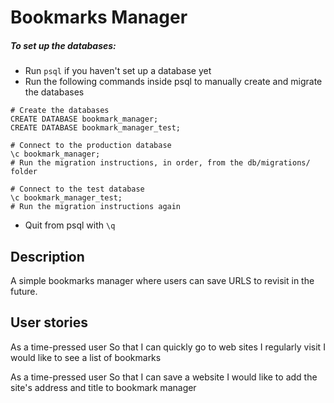 # Bookmarks Manager

##### To set up the databases:

- Run `psql` if you haven't set up a database yet
- Run the following commands inside psql to manually create and migrate the databases

```
# Create the databases
CREATE DATABASE bookmark_manager;
CREATE DATABASE bookmark_manager_test;

# Connect to the production database
\c bookmark_manager;
# Run the migration instructions, in order, from the db/migrations/ folder

# Connect to the test database
\c bookmark_manager_test;
# Run the migration instructions again
```

- Quit from psql with `\q`

## Description

A simple bookmarks manager where users can save URLS to revisit in the future.

## User stories

As a time-pressed user
So that I can quickly go to web sites I regularly visit
I would like to see a list of bookmarks

As a time-pressed user
So that I can save a website
I would like to add the site's address and title to bookmark manager
